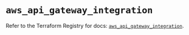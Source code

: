 # `aws_api_gateway_integration`

Refer to the Terraform Registry for docs: [`aws_api_gateway_integration`](https://registry.terraform.io/providers/hashicorp/aws/6.2.0/docs/resources/api_gateway_integration).
